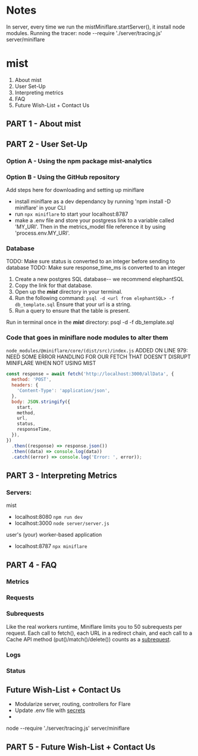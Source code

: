 # Notes

In server, every time we run the mistMiniflare.startServer(), it install node modules.
Running the tracer: node --require './server/tracing.js' server/miniflare

# mist

1. About mist
2. User Set-Up
3. Interpreting metrics
4. FAQ
5. Future Wish-List + Contact Us

## PART 1 - About mist


## PART 2 - User Set-Up

### Option A - Using the npm package mist-analytics


### Option B - Using the GitHub repository
Add steps here for downloading and setting up miniflare

- install miniflare as a dev dependancy by running 'npm install -D miniflare' in your CLI
- run `npx miniflare` to start your localhost:8787
- make a .env file and store your postgress link to a variable called 'MY_URI'. Then in the metrics_model file reference it by using 'process.env.MY_URI'.

### Database

TODO: Make sure status is converted to an integer before sending to database
TODO: Make sure response_time_ms is converted to an integer

1. Create a new postgres SQL database-- we recommend elephantSQL
2. Copy the link for that database.
3. Open up the **_mist_** directory in your terminal.
4. Run the following command: `psql -d <url from elephantSQL> -f db_template.sql`
   Ensure that your url is a string.
5. Run a query to ensure that the table is present.

Run in terminal once in the **_mist_** directory:
psql -d <url from elephantSQL> -f db_template.sql

### Code that goes in miniflare node modules to alter them

`node_modules/@miniflare/core/(dist/src)/index.js`
ADDED ON LINE 979:
NEED SOME ERROR HANDLING FOR OUR FETCH THAT DOESN'T DISRUPT MINIFLARE WHEN NOT USING MIST

```js
const response = await fetch('http://localhost:3000/allData', {
  method: 'POST',
  headers: {
    'Content-Type': 'application/json',
  },
  body: JSON.stringify({
    start,
    method,
    url,
    status,
    responseTime,
  }),
})
  .then((response) => response.json())
  .then((data) => console.log(data))
  .catch((error) => console.log('Error: ', error));
```

## PART 3 - Interpreting Metrics

### Servers:

mist

- localhost:8080 `npm run dev`
- localhost:3000 `node server/server.js`

user's (your) worker-based application

- localhost:8787 `npx miniflare`


## PART 4 - FAQ

### Metrics

### Requests

### Subrequests

Like the real workers runtime, Miniflare limits you to 50 subrequests per request. Each call to fetch(), each URL in a redirect chain, and each call to a Cache API method (put()/match()/delete()) counts as a [subrequest](https://miniflare.dev/core/standards).

### Logs

### Status

## Future Wish-List + Contact Us

- Modularize server, routing, controllers for Flare
- Update .env file with [secrets](https://towardsdatascience.com/keep-your-code-secure-by-using-environment-variables-and-env-files-4688a70ea286)
-
 node --require './server/tracing.js' server/miniflare


 ## PART 5 - Future Wish-List + Contact Us